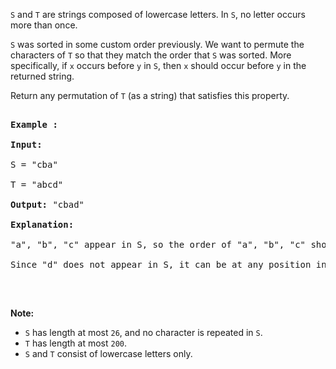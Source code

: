 `` S `` and `` T `` are strings composed of lowercase letters. In `` S ``, no letter occurs more than once.

`` S `` was sorted in some custom order previously. We want to permute the characters of `` T `` so that they match the order that `` S `` was sorted. More specifically, if `` x `` occurs before `` y `` in `` S ``, then `` x `` should occur before `` y `` in the returned string.

Return any permutation of `` T `` (as a string) that satisfies this property.

<pre>
<strong>Example :</strong>
<strong>Input:</strong> 
S = "cba"
T = "abcd"
<strong>Output:</strong> "cbad"
<strong>Explanation:</strong> 
"a", "b", "c" appear in S, so the order of "a", "b", "c" should be "c", "b", and "a". 
Since "d" does not appear in S, it can be at any position in T. "dcba", "cdba", "cbda" are also valid outputs.
</pre>

&nbsp;

__Note:__

*   `` S `` has length at most `` 26 ``, and no character is repeated in `` S ``.
*   `` T `` has length at most `` 200 ``.
*   `` S `` and `` T `` consist of lowercase letters only.